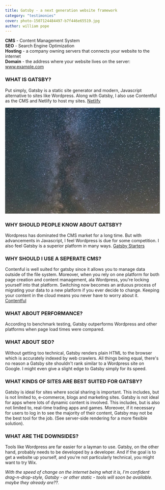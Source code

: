 ```yaml
---
title: Gatsby - a next generation website framework
category: "testimonies"
cover: photo-1507124484497-b7f446e65519.jpg
author: william pope
---
```


**CMS** - Content Management System<br />
**SEO** - Search Engine Optimization<br />
**Hosting** - a company owning servers that connects your website to the internet<br />
**Domain** - the address where your website lives on the server: www.example.com

### WHAT IS GATSBY?
Put simply, Gatsby is a static site generator and modern, Javascript alternative to sites like Wordpress. Along with Gatsby, I also use Contentful as the CMS and Netlify to host my sites. [Netlify](https://www.netlify.com/)

![unsplash.com](./photo-1507124484497-b7f446e65519.jpg)

### WHY SHOULD PEOPLE KNOW ABOUT GATSBY?
Wordpress has dominated the CMS market for a long time. But with advancements in Javascript, I feel Wordpress is due for some competition. I also feel Gatsby is a superior platform in many ways. [Gatsby Starters](https://www.gatsbyjs.org/starters/?v=2)

### WHY SHOULD I USE A SEPERATE CMS?
Contenful is well suited for gatsby since it allows you to manage data outside of the file system. Moreover, when you rely on one platform for both page creation and content management, ala Wordpress, you're locking yourself into that platform. Switching now becomes an arduous process of migrating your data to a new platform if you ever decide to change. Keeping your content in the cloud means you never have to worry about it. [Contentful](https://contentful.com)

### WHAT ABOUT PERFORMANCE?
According to benchmark testing, Gatsby outperforms Wordpress and other platforms when page load times were compared.

### WHAT ABOUT SEO?
Without getting too technical, Gatsby renders plain HTML to the browser which is accurately indexed by web crawlers. All things being equal, there's no reason a Gatsby site shouldn't rank similar to a Wordpress site on Google. I might even give a slight edge to Gatsby simply for its speed.

### WHAT KINDS OF SITES ARE BEST SUITED FOR GATSBY?
Gatsby is ideal for sites where social sharing is important. This includes, but is not limited to, e-commerce, blogs and marketing sites. Gatsby is not ideal for apps where lots of dynamic content is involved. This includes, but is also not limited to, real-time trading apps and games. Moreover, if it necessary for users to log in to see the majority of their content, Gatsby may not be the best tool for the job. (See server-side rendering for a more flexible solution).

### WHAT ARE THE DOWNSIDES?
Tools like Wordpress are far easier for a layman to use. Gatsby, on the other hand, probably needs to be developed by a developer. And if the goal is to get a website up yourself, and you're not particularly technical, you might want to try Wix. 

*With the speed of change on the internet being what it is, I'm confident drag-n-drop-style, Gatsby - or other static - tools will soon be available. maybe they already are??.*
